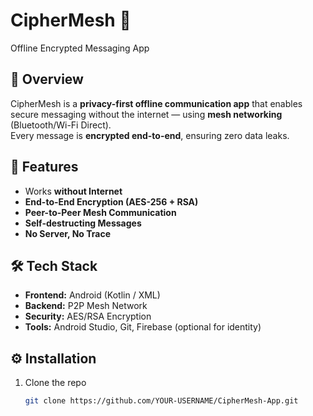 # CipherMesh 🔐
Offline Encrypted Messaging App

## 🚀 Overview
CipherMesh is a **privacy-first offline communication app** that enables secure messaging without the internet — using **mesh networking** (Bluetooth/Wi-Fi Direct).  
Every message is **encrypted end-to-end**, ensuring zero data leaks.

## 🧩 Features
- Works **without Internet**
- **End-to-End Encryption (AES-256 + RSA)**
- **Peer-to-Peer Mesh Communication**
- **Self-destructing Messages**
- **No Server, No Trace**

## 🛠️ Tech Stack
- **Frontend:** Android (Kotlin / XML)
- **Backend:** P2P Mesh Network
- **Security:** AES/RSA Encryption
- **Tools:** Android Studio, Git, Firebase (optional for identity)

## ⚙️ Installation
1. Clone the repo  
   ```bash
   git clone https://github.com/YOUR-USERNAME/CipherMesh-App.git
